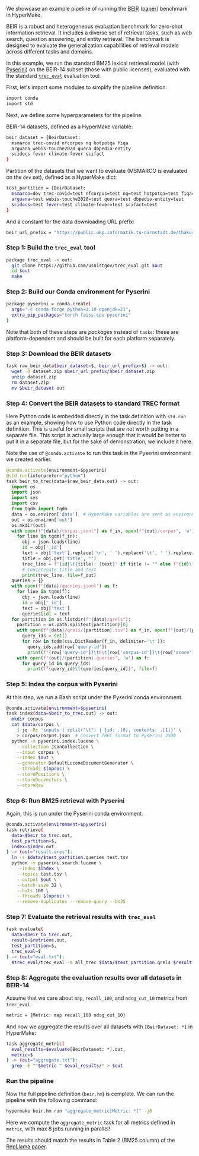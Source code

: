 We showcase an example pipeline of running the [BEIR](https://beir.ai) ([paper](https://datasets-benchmarks-proceedings.neurips.cc/paper_files/paper/2021/hash/65b9eea6e1cc6bb9f0cd2a47751a186f-Abstract-round2.html)) benchmark in HyperMake.

BEIR is a robust and heterogeneous evaluation benchmark for zero-shot information retrieval. It includes a diverse set of retrieval tasks, such as web search, question answering, and entity retrieval. The benchmark is designed to evaluate the generalization capabilities of retrieval models across different tasks and domains.

In this example, we run the standard BM25 lexical retrieval model (with [Pyserini](https://github.com/castorini/pyserini)) on the BEIR-14 subset (those with public licenses), evaluated with the standard [`trec_eval`](https://github.com/usnistgov/trec_eval) evaluation tool.

First, let's import some modules to simplify the pipeline definition:
```bash
import conda
import std
```

Next, we define some hyperparameters for the pipeline. 

BEIR-14 datasets, defined as a HyperMake variable:
```bash
beir_dataset = {BeirDataset:
  msmarco trec-covid nfcorpus nq hotpotqa fiqa
  arguana webis-touche2020 quora dbpedia-entity
  scidocs fever climate-fever scifact
}
```
Partition of the datasets that we want to evaluate (MSMARCO is evaluated on the `dev` set), defined as a HyperMake dict:
```bash
test_partition = {BeirDataset:
  msmarco=dev trec-covid=test nfcorpus=test nq=test hotpotqa=test fiqa=test
  arguana=test webis-touche2020=test quora=test dbpedia-entity=test
  scidocs=test fever=test climate-fever=test scifact=test
}
```

And a constant for the data downloading URL prefix:
```bash
beir_url_prefix = "https://public.ukp.informatik.tu-darmstadt.de/thakur/BEIR/datasets"
```

### Step 1: Build the `trec_eval` tool
```bash
package trec_eval -> out:
  git clone https://github.com/usnistgov/trec_eval.git $out
  cd $out
  make
```

### Step 2: Build our Conda environment for Pyserini
```bash
package pyserini = conda.create(
  args="-c conda-forge python=3.10 openjdk=21",
  extra_pip_packages="torch faiss-cpu pyserini"
)
```
Note that both of these steps are *packages* instead of `tasks`: these are platform-dependent and should be built for each platform separately.

### Step 3: Download the BEIR datasets
```bash
task raw_beir_data(beir_dataset=$, beir_url_prefix=$) -> out:
  wget -O dataset.zip $beir_url_prefix/$beir_dataset.zip
  unzip dataset.zip
  rm dataset.zip
  mv $beir_dataset out
```

### Step 4: Convert the BEIR datasets to standard TREC format
Here Python code is embedded directly in the task definition with `std.run` as an example, showing how to use Python code directly in the task definition.  This is useful for small scripts that are not worth putting in a separate file.  This script is actually large enough that it would be better to put it in a separate file, but for the sake of demonstration, we include it here.

Note the use of `@conda.activate` to run this task in the Pyserini environment we created earlier.
```python
@conda.activate(environment=$pyserini)
@std.run(interpreter="python")
task beir_to_trec(data=$raw_beir_data.out) -> out:
  import os
  import json
  import sys
  import csv
  from tqdm import tqdm
  data = os.environ['data']  # HyperMake variables are sent as environment variables
  out = os.environ['out']
  os.mkdir(out)
  with open(f"{data}/corpus.jsonl") as f_in, open(f"{out}/corpus", 'w') as f_out:
    for line in tqdm(f_in):
      obj = json.loads(line)
      id = obj['_id']
      text = obj['text'].replace('\n', ' ').replace('\t', ' ').replace('\r', ' ')
      title = obj.get('title', "")
      trec_line = f"{id}\t{title}: {text}" if title != "" else f"{id}\t{text}" 
      # Concatenate title and text
      print(trec_line, file=f_out)
  queries = {}
  with open(f"{data}/queries.jsonl") as f:
    for line in tqdm(f):
      obj = json.loads(line)
      id = obj['_id']
      text = obj['text']
      queries[id] = text
  for partition in os.listdir(f"{data}/qrels"):
    partition = os.path.splitext(partition)[0]
    with open(f"{data}/qrels/{partition}.tsv") as f_in, open(f"{out}/{partition}.qrels", 'w') as f_out:
      query_ids = set()
      for row in tqdm(csv.DictReader(f_in, delimiter='\t')):
        query_ids.add(row['query-id'])
        print(f"{row['query-id']}\t0\t{row['corpus-id']}\t{row['score']}", file=f_out)
    with open(f"{out}/{partition}.queries", 'w') as f:
      for query_id in query_ids:
        print(f"{query_id}\t{queries[query_id]}", file=f)
```

### Step 5: Index the corpus with Pyserini
At this step, we run a Bash script under the Pyserini conda environment.
```bash
@conda.activate(environment=$pyserini)
task index(data=$beir_to_trec.out) -> out:
  mkdir corpus
  cat $data/corpus \
    | jq -Rc 'inputs | split("\t") | {id: .[0], contents: .[1]}' \
    > corpus/corpus.json  # Convert TREC format to Pyserini JSON
  python -m pyserini.index.lucene \
    --collection JsonCollection \
    --input corpus \
    --index $out \
    --generator DefaultLuceneDocumentGenerator \
    --threads $(nproc) \
    --storePositions \
    --storeDocvectors \
    --storeRaw
```

### Step 6: Run BM25 retrieval with Pyserini
Again, this is run under the Pyserini conda environment.
```bash
@conda.activate(environment=$pyserini)
task retrieve(
  data=$beir_to_trec.out, 
  test_partition=$, 
  index=$index.out
) -> (out="result.qres"):
  ln -s $data/$test_partition.queries test.tsv
  python -m pyserini.search.lucene \
    --index $index \
    --topics test.tsv \
    --output $out \
    --batch-size 32 \
    --hits 100 \
    --threads $(nproc) \
    --remove-duplicates --remove-query --bm25
```

### Step 7: Evaluate the retrieval results with `trec_eval`
```bash
task evaluate(
  data=$beir_to_trec.out,
  result=$retrieve.out,
  test_partition=$,
  trec_eval=$
) -> (out="eval.txt"):
  $trec_eval/trec_eval -m all_trec $data/$test_partition.qrels $result > $out
```

### Step 8: Aggregate the evaluation results over all datasets in BEIR-14
Assume that we care about `map`, `recall_100`, and `ndcg_cut_10` metrics from `trec_eval`.
```bash
metric = {Metric: map recall_100 ndcg_cut_10}
```
And now we aggregate the results over all datasets with `[BeirDataset: *]` in HyperMake:
```bash
task aggregate_metric(
  eval_results=$evaluate[BeirDataset: *].out, 
  metric=$
) -> (out="aggregate.txt"):
  grep -E "^$metric " $eval_results/* > $out
```

### Run the pipeline
Now the full pipeline definition (`beir.hm`) is complete.  We can run the pipeline with the following command:
```bash
hypermake beir.hm run "aggregate_metric[Metric: *]" -j8
```
Here we compute the `aggregate_metric` task for all metrics defined in `metric`, with max 8 jobs running in parallel!

The results should match the results in Table 2 (BM25 column) of the [RepLlama paper](https://arxiv.org/pdf/2310.08319). 